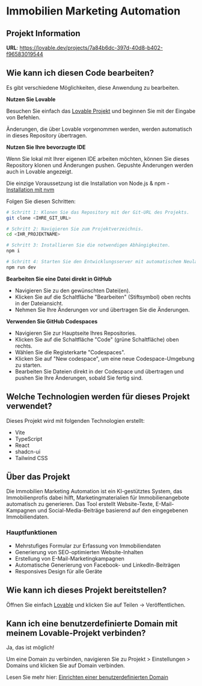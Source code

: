 
# Immobilien Marketing Automation

## Projekt Information

**URL**: https://lovable.dev/projects/7a84b6dc-397d-40d8-b402-f96583019544

## Wie kann ich diesen Code bearbeiten?

Es gibt verschiedene Möglichkeiten, diese Anwendung zu bearbeiten.

**Nutzen Sie Lovable**

Besuchen Sie einfach das [Lovable Projekt](https://lovable.dev/projects/7a84b6dc-397d-40d8-b402-f96583019544) und beginnen Sie mit der Eingabe von Befehlen.

Änderungen, die über Lovable vorgenommen werden, werden automatisch in dieses Repository übertragen.

**Nutzen Sie Ihre bevorzugte IDE**

Wenn Sie lokal mit Ihrer eigenen IDE arbeiten möchten, können Sie dieses Repository klonen und Änderungen pushen. Gepushte Änderungen werden auch in Lovable angezeigt.

Die einzige Voraussetzung ist die Installation von Node.js & npm - [Installation mit nvm](https://github.com/nvm-sh/nvm#installing-and-updating)

Folgen Sie diesen Schritten:

```sh
# Schritt 1: Klonen Sie das Repository mit der Git-URL des Projekts.
git clone <IHRE_GIT_URL>

# Schritt 2: Navigieren Sie zum Projektverzeichnis.
cd <IHR_PROJEKTNAME>

# Schritt 3: Installieren Sie die notwendigen Abhängigkeiten.
npm i

# Schritt 4: Starten Sie den Entwicklungsserver mit automatischem Neuladen und einer sofortigen Vorschau.
npm run dev
```

**Bearbeiten Sie eine Datei direkt in GitHub**

- Navigieren Sie zu den gewünschten Datei(en).
- Klicken Sie auf die Schaltfläche "Bearbeiten" (Stiftsymbol) oben rechts in der Dateiansicht.
- Nehmen Sie Ihre Änderungen vor und übertragen Sie die Änderungen.

**Verwenden Sie GitHub Codespaces**

- Navigieren Sie zur Hauptseite Ihres Repositories.
- Klicken Sie auf die Schaltfläche "Code" (grüne Schaltfläche) oben rechts.
- Wählen Sie die Registerkarte "Codespaces".
- Klicken Sie auf "New codespace", um eine neue Codespace-Umgebung zu starten.
- Bearbeiten Sie Dateien direkt in der Codespace und übertragen und pushen Sie Ihre Änderungen, sobald Sie fertig sind.

## Welche Technologien werden für dieses Projekt verwendet?

Dieses Projekt wird mit folgenden Technologien erstellt:

- Vite
- TypeScript
- React
- shadcn-ui
- Tailwind CSS

## Über das Projekt

Die Immobilien Marketing Automation ist ein KI-gestütztes System, das Immobilienprofis dabei hilft, Marketingmaterialien für Immobilienangebote automatisch zu generieren. Das Tool erstellt Website-Texte, E-Mail-Kampagnen und Social-Media-Beiträge basierend auf den eingegebenen Immobiliendaten.

### Hauptfunktionen

- Mehrstufiges Formular zur Erfassung von Immobiliendaten
- Generierung von SEO-optimierten Website-Inhalten
- Erstellung von E-Mail-Marketingkampagnen
- Automatische Generierung von Facebook- und LinkedIn-Beiträgen
- Responsives Design für alle Geräte

## Wie kann ich dieses Projekt bereitstellen?

Öffnen Sie einfach [Lovable](https://lovable.dev/projects/7a84b6dc-397d-40d8-b402-f96583019544) und klicken Sie auf Teilen -> Veröffentlichen.

## Kann ich eine benutzerdefinierte Domain mit meinem Lovable-Projekt verbinden?

Ja, das ist möglich!

Um eine Domain zu verbinden, navigieren Sie zu Projekt > Einstellungen > Domains und klicken Sie auf Domain verbinden.

Lesen Sie mehr hier: [Einrichten einer benutzerdefinierten Domain](https://docs.lovable.dev/tips-tricks/custom-domain#step-by-step-guide)
